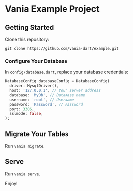 # Vania Example Project

## Getting Started

Clone this repository:

```shell
git clone https://github.com/vania-dart/example.git
```

### Configure Your Database

In `config/database.dart`, replace your database credentials:

```dart
DatabaseConfig databaseConfig = DatabaseConfig(
  driver: MysqlDriver(),
  host: '127.0.0.1', // Your server address
  database: 'MyDb', // Database name
  username: 'root', // Username
  password: 'Password', // Password
  port: 3306,
  sslmode: false,
);
```

## Migrate Your Tables

Run `vania migrate`.

## Serve

Run `vania serve`.

Enjoy!

